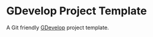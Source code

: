 # GDevelop Project Template

A Git friendly [GDevelop](https://github.com/4ian/GDevelop) project template.
